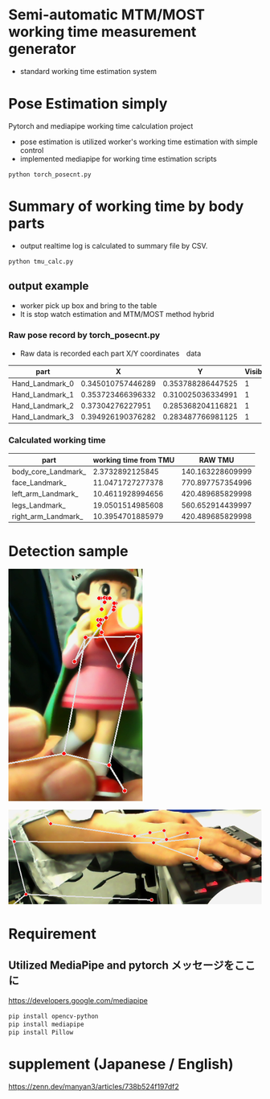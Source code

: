# Semi-automatic MTM/MOST working time measurement generator
- standard working time estimation system
  
# Pose Estimation simply
Pytorch and mediapipe working time calculation project
- pose estimation is utilized worker's working time estimation with simple control
- implemented mediapipe for working time estimation scripts

```
python torch_posecnt.py

```


# Summary of working time by body parts
- output realtime log is calculated to summary file by CSV.

```
python tmu_calc.py

```


## output example 

- worker pick up box and bring to the table
- It is stop watch estimation and MTM/MOST method hybrid

### Raw pose record by torch_posecnt.py

- Raw data is recorded each part X/Y coordinates　data 

| part  | X | Y | Visibility |
| ------------- | ------------- | ------------- | ------------- |
| Hand_Landmark_0 | 0.345010757446289 | 0.353788286447525 | 1 |
| Hand_Landmark_1 | 0.353723466396332 | 0.310025036334991 | 1 |
| Hand_Landmark_2 | 0.37304276227951 | 0.285368204116821 | 1 |
| Hand_Landmark_3 | 0.394926190376282 | 0.283487766981125 | 1 |


### Calculated working time

| part  | working time from TMU | RAW TMU |
| ------------- | ------------- | ------------- |
| body_core_Landmark_  | 2.3732892125845  | 140.163228609999  |
| face_Landmark_  | 11.0471727277378  | 770.897757354996  |
| left_arm_Landmark_  | 10.4611928994656  | 420.489685829998  |
| legs_Landmark_  | 19.0501514985608  | 560.652914439997  |
| right_arm_Landmark_  | 10.3954701885979  | 420.489685829998  |

# Detection sample

![poseimage](sample.png)

![poseimage](hand.png)


# Requirement

## Utilized MediaPipe and pytorch メッセージをここに
https://developers.google.com/mediapipe

```
pip install opencv-python
pip install mediapipe
pip install Pillow

```


# supplement (Japanese / English)

https://zenn.dev/manyan3/articles/738b524f197df2
